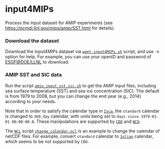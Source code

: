 # input4MIPs
Process the input dataset for AMIP experiments (see https://pcmdi.llnl.gov/mips/amip/SST.html for details).

### Download the dataset
Download the input4MIPs dataset via [`wget-input4MIPs.sh`](https://github.com/lqxyz/input4MIPs/blob/main/wget-input4MIPs.sh) script, and use `-h` option for help. For example, you can use your openID and password of [ESGF@DOE/LLNL](https://esgf-node.llnl.gov/projects/esgf-llnl/) to download.

### AMIP SST and SIC data
Run the script [`amip_input_sst_sic.sh`](https://github.com/lqxyz/input4MIPs/blob/main/amip_input_sst_sic.sh) to get the AMIP input files, including sea surface temperature (SST) and sea ice concentration (SIC). The default is from 1979 to 2008, but you can change the end year (e.g., 2014) according to your needs.

Note that in order to satisfy the calendar type in [`Isca`](https://github.com/ExeClim/Isca), the `standard` calendar is changed to `360_day` calendar, with units being set to `days since 1979-01-01 00:00:00.0`. These manipulations are supported by [`CDO`](https://code.mpimet.mpg.de/projects/cdo/wiki/Cdo#Documentation) and [`NCO`](http://nco.sourceforge.net/).

The [`NCL`](https://www.ncl.ucar.edu/) script [`change_calendar.ncl`](https://github.com/lqxyz/input4MIPs/blob/main/change_calendar.ncl) is an example to change the calendar of netCDF files. For example, convert `standard` calendar to [`Julian`](https://en.wikipedia.org/wiki/Julian_calendar) calendar, which seems to be not supported by `CDO`.

